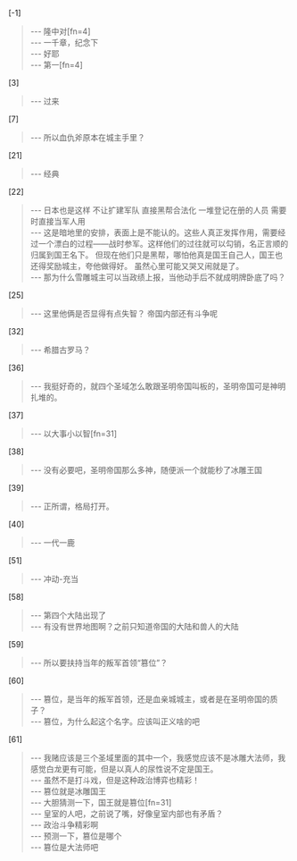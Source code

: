 
[-1] 
>--- 隆中对[fn=4]<br>
>--- 一千章，纪念下<br>
>--- 好耶<br>
>--- 第一[fn=4]<br>

[3] 
>--- 过来<br>

[7] 
>--- 所以血仇斧原本在城主手里？<br>

[21] 
>--- 经典<br>

[22] 
>--- 日本也是这样 不让扩建军队 直接黑帮合法化 一堆登记在册的人员  需要时直接当军人用<br>
>--- 这是暗地里的安排，表面上是不能认的。这些人真正发挥作用，需要经过一个漂白的过程——战时参军。这样他们的过往就可以勾销，名正言顺的归属到国王名下。
但现在他们只是黑帮，哪怕他真是国王自己人，国王也还得奖励城主，夸他做得好。
虽然心里可能又哭又闹就是了。<br>
>--- 那为什么雪雕城主可以当政绩上报，当他动手后不就成明牌卧底了吗？<br>

[25] 
>--- 这里他俩是否显得有点失智？
帝国内部还有斗争呢<br>

[32] 
>--- 希腊古罗马？<br>

[36] 
>--- 我挺好奇的，就四个圣域怎么敢跟圣明帝国叫板的，圣明帝国可是神明扎堆的。<br>

[37] 
>--- 以大事小以智[fn=31]<br>

[38] 
>--- 没有必要吧，圣明帝国那么多神，随便派一个就能秒了冰雕王国<br>

[39] 
>--- 正所谓，格局打开。<br>

[40] 
>--- 一代一鹿<br>

[51] 
>--- 冲动-充当<br>

[58] 
>--- 第四个大陆出现了<br>
>--- 有没有世界地图啊？之前只知道帝国的大陆和兽人的大陆<br>

[59] 
>--- 所以要扶持当年的叛军首领“篡位”？<br>

[60] 
>--- 篡位，是当年的叛军首领，还是血亲城城主，或者是在圣明帝国的质子？<br>
>--- 篡位，为什么起这个名字。应该叫正义啥的吧<br>

[61] 
>--- 我赌应该是三个圣域里面的其中一个，我感觉应该不是冰雕大法师，我感觉白龙更有可能，但是以真人的尿性说不定是国王。<br>
>--- 虽然不是打斗戏，但是这种政治博弈也精彩！<br>
>--- 篡位就是冰雕国王<br>
>--- 大胆猜测一下，国王就是篡位[fn=31]<br>
>--- 皇室的人吧，之前说了嘴，好像皇室内部也有矛盾？<br>
>--- 政治斗争精彩啊<br>
>--- 预测一下，篡位是哪个<br>
>--- 篡位是大法师吧<br>
